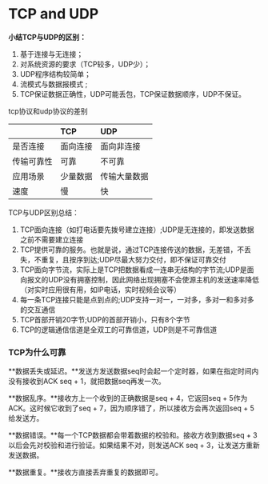 # TCP and UDP

**小结TCP与UDP的区别：**

1. 基于连接与无连接；
2. 对系统资源的要求（TCP较多，UDP少）；
3. UDP程序结构较简单；
4. 流模式与数据报模式 ;
5. TCP保证数据正确性，UDP可能丢包，TCP保证数据顺序，UDP不保证。

tcp协议和udp协议的差别 

|  | TCP | UDP |
| :--- | :--- | :--- |
| 是否连接 | 面向连接 | 面向非连接 |
| 传输可靠性 | 可靠 | 不可靠 |
| 应用场景 | 少量数据 | 传输大量数据 |
| 速度 | 慢 | 快 |

TCP与UDP区别总结：

1. TCP面向连接（如打电话要先拨号建立连接）;UDP是无连接的，即发送数据之前不需要建立连接
2. TCP提供可靠的服务。也就是说，通过TCP连接传送的数据，无差错，不丢失，不重复，且按序到达;UDP尽最大努力交付，即不保证可靠交付
3. TCP面向字节流，实际上是TCP把数据看成一连串无结构的字节流;UDP是面向报文的UDP没有拥塞控制，因此网络出现拥塞不会使源主机的发送速率降低（对实时应用很有用，如IP电话，实时视频会议等）
4. 每一条TCP连接只能是点到点的;UDP支持一对一，一对多，多对一和多对多的交互通信
5. TCP首部开销20字节;UDP的首部开销小，只有8个字节
6. TCP的逻辑通信信道是全双工的可靠信道，UDP则是不可靠信道

### TCP为什么可靠

**数据丢失或延迟。**发送方发送数据seq时会起一个定时器，如果在指定时间内没有接收到ACK seq + 1，就把数据seq再发一次。

 **数据乱序。**接收方上一个收到的正确数据是seq + 4，它返回seq + 5作为ACK。这时候它收到了seq + 7，因为顺序错了，所以接收方会再次返回seq + 5给发送方。

 **数据错误。**每一个TCP数据都会带着数据的校验和。接收方收到数据seq + 3以后会先对校验和进行验证。如果结果不对，则发送ACK seq + 3，让发送方重新发送数据。

 **数据重复。**接收方直接丢弃重复的数据即可。

